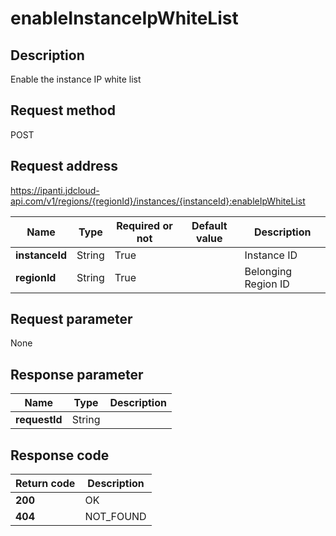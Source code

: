 # enableInstanceIpWhiteList


## Description
Enable the instance IP white list

## Request method
POST

## Request address
https://ipanti.jdcloud-api.com/v1/regions/{regionId}/instances/{instanceId}:enableIpWhiteList

|Name|Type|Required or not|Default value|Description|
|---|---|---|---|---|
|**instanceId**|String|True| |Instance ID|
|**regionId**|String|True| |Belonging Region ID|

## Request parameter
None


## Response parameter
|Name|Type|Description|
|---|---|---|
|**requestId**|String| |



## Response code
|Return code|Description|
|---|---|
|**200**|OK|
|**404**|NOT_FOUND|
